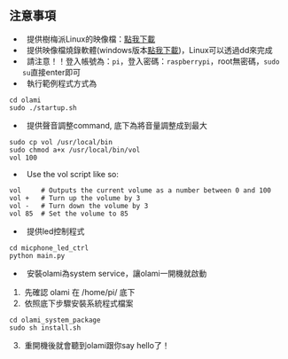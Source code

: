 注意事項
--------------
*   提供樹梅派Linux的映像檔：[點我下載](https://drive.google.com/file/d/0BzKhDssP3107TlhXTDJ5LTRwUnc/view?usp=sharing)
*   提供映像檔燒錄軟體(windows版本[點我下載](https://drive.google.com/file/d/0BzKhDssP3107WVkyQ3JiTkZvSWM/view?usp=sharing))，Linux可以透過dd來完成
*   請注意！！登入帳號為：`pi`，登入密碼：`raspberrypi`，root無密碼，`sudo su`直接enter即可
*   執行範例程式方式為
```
cd olami
sudo ./startup.sh
```


*   提供聲音調整command, 底下為將音量調整成到最大
```
sudo cp vol /usr/local/bin
sudo chmod a+x /usr/local/bin/vol
vol 100
```
*   Use the vol script like so:
```
vol     # Outputs the current volume as a number between 0 and 100
vol +   # Turn up the volume by 3
vol -   # Turn down the volume by 3
vol 85  # Set the volume to 85
```

*   提供led控制程式
```
cd micphone_led_ctrl
python main.py
```

*   安裝olami為system service，讓olami一開機就啟動
1.  先確認 olami 在 /home/pi/ 底下
2.  依照底下步驟安裝系統程式檔案
```
cd olami_system_package
sudo sh install.sh
```
3.  重開機後就會聽到olami跟你say hello了！
